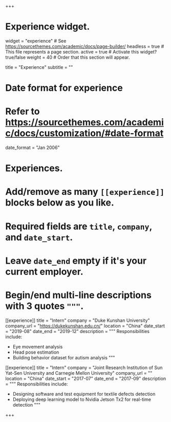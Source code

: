 +++
# Experience widget.
widget = "experience"  # See https://sourcethemes.com/academic/docs/page-builder/
headless = true  # This file represents a page section.
active = true  # Activate this widget? true/false
weight = 40  # Order that this section will appear.

title = "Experience"
subtitle = ""

# Date format for experience
#   Refer to https://sourcethemes.com/academic/docs/customization/#date-format
date_format = "Jan 2006"

# Experiences.
#   Add/remove as many `[[experience]]` blocks below as you like.
#   Required fields are `title`, `company`, and `date_start`.
#   Leave `date_end` empty if it's your current employer.
#   Begin/end multi-line descriptions with 3 quotes `"""`.
[[experience]]
  title = "Intern"
  company = "Duke Kunshan University"
  company_url = "https://dukekunshan.edu.cn/"
  location = "China"
  date_start = "2019-08"
  date_end = "2019-12"
  description = """
  Responsibilities include:
  
  * Eye movement analysis
  * Head pose estimation 
  * Building behavior dataset for autism analysis
  """

[[experience]]
  title = "Intern"
  company = "Joint Research Institution of Sun Yat-Sen University and Carnegie Mellon University"
  company_url = ""
  location = "China"
  date_start = "2017-07"
  date_end = "2017-09"
  description = """
  Responsibilities include:
  
  * Designing software and test equipment for textile defects detection
  * Deploying deep learning model to Nvidia Jetson Tx2 for real-time detection
  """

+++
